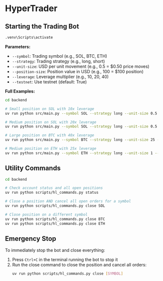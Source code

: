 # HyperTrader

## Starting the Trading Bot
``` bash
.venv\Scripts\activate
```

**Parameters:**

- `--symbol`: Trading symbol (e.g., SOL, BTC, ETH)
- `--strategy`: Trading strategy (e.g., long, short)
- `--unit-size`: USD per unit movement (e.g., 0.5 = $0.50 price moves)
- `--position-size`: Position value in USD (e.g., 100 = $100 position)
- `--leverage`: Leverage multiplier (e.g., 10, 20, 40)
- `--testnet`: Use testnet (default: True)

**Full Examples:**

```bash
cd backend

# Small position on SOL with 10x leverage
uv run python src/main.py --symbol SOL --strategy long --unit-size 0.5 --position-size 100 --leverage 10 --testnet

# Medium position on SOL with 20x leverage
uv run python src/main.py --symbol SOL --strategy long --unit-size 0.5 --position-size 2000 --leverage 20 --testnet

# Large position on BTC with 40x leverage
uv run python src/main.py --symbol BTC --strategy long --unit-size 25 --position-size 20000 --leverage 40 --testnet

# Medium position on ETH with 25x leverage
uv run python src/main.py --symbol ETH --strategy long --unit-size 1 --position-size 12500 --leverage 25 --testnet
```

## Utility Commands

```bash
cd backend

# Check account status and all open positions
uv run python scripts/hl_commands.py status

# Close a position AND cancel all open orders for a symbol
uv run python scripts/hl_commands.py close SOL

# Close position on a different symbol
uv run python scripts/hl_commands.py close BTC
uv run python scripts/hl_commands.py close ETH
```

## Emergency Stop

To immediately stop the bot and close everything:

1. Press `Ctrl+C` in the terminal running the bot to stop it
2. Run the close command to close the position and cancel all orders:
   ```bash
   uv run python scripts/hl_commands.py close [SYMBOL]
   ```